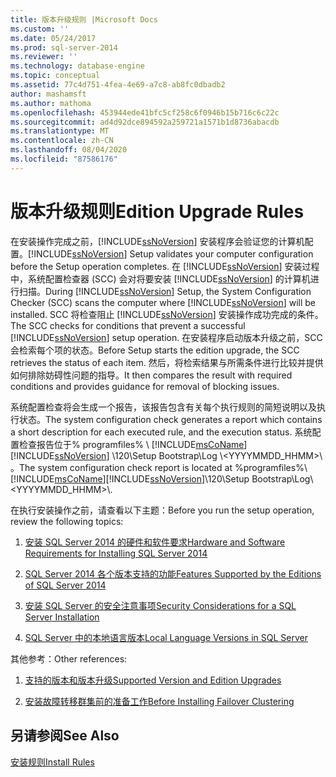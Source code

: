 ```yaml
---
title: 版本升级规则 |Microsoft Docs
ms.custom: ''
ms.date: 05/24/2017
ms.prod: sql-server-2014
ms.reviewer: ''
ms.technology: database-engine
ms.topic: conceptual
ms.assetid: 77c4d751-4fea-4e69-a7c8-ab8fc0dbadb2
author: mashamsft
ms.author: mathoma
ms.openlocfilehash: 453944ede41bfc5cf258c6f0946b15b716c6c22c
ms.sourcegitcommit: ad4d92dce894592a259721a1571b1d8736abacdb
ms.translationtype: MT
ms.contentlocale: zh-CN
ms.lasthandoff: 08/04/2020
ms.locfileid: "87586176"
---
```

# <a name="edition-upgrade-rules"></a><span data-ttu-id="99a83-102">版本升级规则</span><span class="sxs-lookup"><span data-stu-id="99a83-102">Edition Upgrade Rules</span></span>
  <span data-ttu-id="99a83-103">在安装操作完成之前，[!INCLUDE[ssNoVersion](../../includes/ssnoversion-md.md)] 安装程序会验证您的计算机配置。</span><span class="sxs-lookup"><span data-stu-id="99a83-103">[!INCLUDE[ssNoVersion](../../includes/ssnoversion-md.md)] Setup validates your computer configuration before the Setup operation completes.</span></span> <span data-ttu-id="99a83-104">在 [!INCLUDE[ssNoVersion](../../includes/ssnoversion-md.md)] 安装过程中，系统配置检查器 (SCC) 会对将要安装 [!INCLUDE[ssNoVersion](../../includes/ssnoversion-md.md)] 的计算机进行扫描。</span><span class="sxs-lookup"><span data-stu-id="99a83-104">During [!INCLUDE[ssNoVersion](../../includes/ssnoversion-md.md)] Setup, the System Configuration Checker (SCC) scans the computer where [!INCLUDE[ssNoVersion](../../includes/ssnoversion-md.md)] will be installed.</span></span> <span data-ttu-id="99a83-105">SCC 将检查阻止 [!INCLUDE[ssNoVersion](../../includes/ssnoversion-md.md)] 安装操作成功完成的条件。</span><span class="sxs-lookup"><span data-stu-id="99a83-105">The SCC checks for conditions that prevent a successful [!INCLUDE[ssNoVersion](../../includes/ssnoversion-md.md)] setup operation.</span></span> <span data-ttu-id="99a83-106">在安装程序启动版本升级之前，SCC 会检索每个项的状态。</span><span class="sxs-lookup"><span data-stu-id="99a83-106">Before Setup starts the edition upgrade, the SCC retrieves the status of each item.</span></span> <span data-ttu-id="99a83-107">然后，将检索结果与所需条件进行比较并提供如何排除妨碍性问题的指导。</span><span class="sxs-lookup"><span data-stu-id="99a83-107">It then compares the result with required conditions and provides guidance for removal of blocking issues.</span></span>  
  
 <span data-ttu-id="99a83-108">系统配置检查将会生成一个报告，该报告包含有关每个执行规则的简短说明以及执行状态。</span><span class="sxs-lookup"><span data-stu-id="99a83-108">The system configuration check generates a report which contains a short description for each executed rule, and the execution status.</span></span> <span data-ttu-id="99a83-109">系统配置检查报告位于% programfiles% \\ [!INCLUDE[msCoName](../../includes/msconame-md.md)] [!INCLUDE[ssNoVersion](../../includes/ssnoversion-md.md)] \120\Setup Bootstrap\Log \\<YYYYMMDD_HHMM>\\ 。</span><span class="sxs-lookup"><span data-stu-id="99a83-109">The system configuration check report is located at %programfiles%\\[!INCLUDE[msCoName](../../includes/msconame-md.md)][!INCLUDE[ssNoVersion](../../includes/ssnoversion-md.md)]\120\Setup Bootstrap\Log\\<YYYYMMDD_HHMM>\\.</span></span>  
  
 <span data-ttu-id="99a83-110">在执行安装操作之前，请查看以下主题：</span><span class="sxs-lookup"><span data-stu-id="99a83-110">Before you run the setup operation, review the following topics:</span></span>  
  
1.  [<span data-ttu-id="99a83-111">安装 SQL Server 2014 的硬件和软件要求</span><span class="sxs-lookup"><span data-stu-id="99a83-111">Hardware and Software Requirements for Installing SQL Server 2014</span></span>](hardware-and-software-requirements-for-installing-sql-server.md)  
  
2.  [<span data-ttu-id="99a83-112">SQL Server 2014 各个版本支持的功能</span><span class="sxs-lookup"><span data-stu-id="99a83-112">Features Supported by the Editions of SQL Server 2014</span></span>](../../../2014/getting-started/features-supported-by-the-editions-of-sql-server-2014.md)  
  
3.  [<span data-ttu-id="99a83-113">安装 SQL Server 的安全注意事项</span><span class="sxs-lookup"><span data-stu-id="99a83-113">Security Considerations for a SQL Server Installation</span></span>](../../../2014/sql-server/install/security-considerations-for-a-sql-server-installation.md)  
  
4.  [<span data-ttu-id="99a83-114">SQL Server 中的本地语言版本</span><span class="sxs-lookup"><span data-stu-id="99a83-114">Local Language Versions in SQL Server</span></span>](../../../2014/sql-server/install/local-language-versions-in-sql-server.md)  
  
 <span data-ttu-id="99a83-115">其他参考：</span><span class="sxs-lookup"><span data-stu-id="99a83-115">Other references:</span></span>  
  
1.  [<span data-ttu-id="99a83-116">支持的版本和版本升级</span><span class="sxs-lookup"><span data-stu-id="99a83-116">Supported Version and Edition Upgrades</span></span>](../../database-engine/install-windows/supported-version-and-edition-upgrades.md)  
  
2.  [<span data-ttu-id="99a83-117">安装故障转移群集前的准备工作</span><span class="sxs-lookup"><span data-stu-id="99a83-117">Before Installing Failover Clustering</span></span>](../failover-clusters/install/before-installing-failover-clustering.md)  
  
## <a name="see-also"></a><span data-ttu-id="99a83-118">另请参阅</span><span class="sxs-lookup"><span data-stu-id="99a83-118">See Also</span></span>  
 [<span data-ttu-id="99a83-119">安装规则</span><span class="sxs-lookup"><span data-stu-id="99a83-119">Install Rules</span></span>](../../../2014/sql-server/install/install-rules.md)  
  
  
